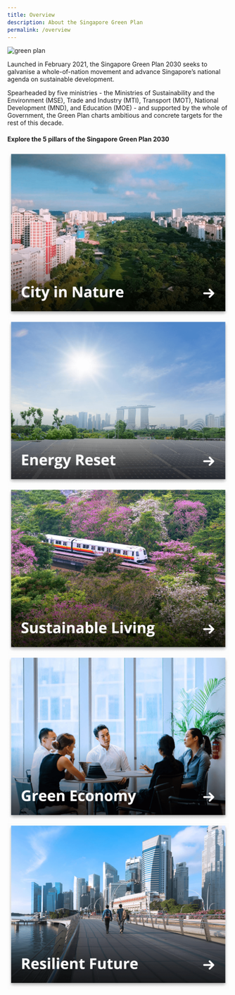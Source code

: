 ```yaml
---
title: Overview
description: About the Singapore Green Plan  
permalink: /overview
---
```


<img src="https://d33wubrfki0l68.cloudfront.net/42da8cd22008325d114dd453c3b88d53aa1ba725/16996/images/framework/framework_overview.jpg" alt="green plan">

Launched in February 2021, the Singapore Green Plan 2030 seeks to galvanise a whole-of-nation movement and advance Singapore’s national agenda on sustainable development. 

Spearheaded by five ministries - the Ministries of Sustainability and the Environment (MSE), Trade and Industry (MTI), Transport (MOT), National Development (MND), and Education (MOE) - and supported by the whole of Government, the Green Plan charts ambitious and concrete targets for the rest of this decade.

#### Explore the 5 pillars of the Singapore Green Plan 2030

<div class="tile-container">
	<a class="tile-item" href="/key-focus-areas/city-in-nature">
		<img src="/images/framework/tile_cityinnature.png" alt="City in Nature"></a>
	<a class="tile-item" href="/key-focus-areas/energy-reset">
		<img src="/images/framework/tile_energyreset.png" alt="Energy Reset"></a>
</div>

<div class="tile-container">
	<a class="tile-item" href="/key-focus-areas/sustainable-living">
		<img src="/images/framework/tile_sustainableliving.png" alt="Sustainable Living"></a>
	<a class="tile-item" href="/key-focus-areas/green-economy">
		<img src="/images/framework/tile_greeneconomy.png" alt="Green Economy"></a>
</div>

<div class="tile-container">
	<a class="tile-item" href="/key-focus-areas/resilient-future">
		<img src="/images/framework/tile_resilientfuture.png" alt="Resilient Future"></a>
</div>
